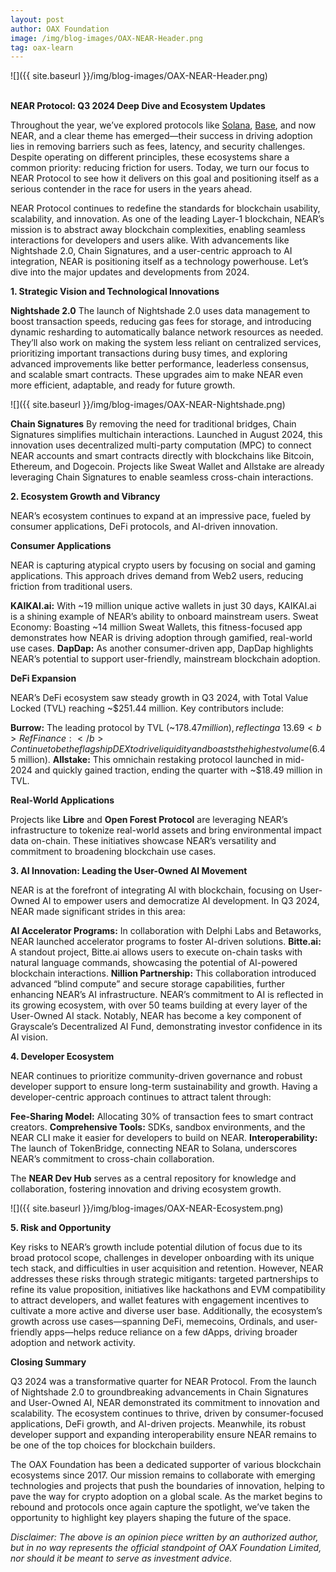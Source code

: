 ```yaml
---
layout: post
author: OAX Foundation
image: /img/blog-images/OAX-NEAR-Header.png
tag: oax-learn
---
```


![]({{ site.baseurl }}/img/blog-images/OAX-NEAR-Header.png)

<br><b>NEAR Protocol: Q3 2024 Deep Dive and Ecosystem Updates</b>

Throughout the year, we’ve explored protocols like <a href="https://www.oax.org/2024/10/21/Highlights-and-Milestones-of-the-Growing-Solana-Ecosystem.html">Solana</a>, <a href="https://www.oax.org/2024/04/22/Key-Highlights-of-the-Base-Ecosystem.html">Base</a>, and now NEAR, and a clear theme has emerged—their success in driving adoption lies in removing barriers such as fees, latency, and security challenges. Despite operating on different principles, these ecosystems share a common priority: reducing friction for users. Today, we turn our focus to NEAR Protocol to see how it delivers on this goal and positioning itself as a serious contender in the race for users in the years ahead.

NEAR Protocol continues to redefine the standards for blockchain usability, scalability, and innovation. As one of the leading Layer-1 blockchain, NEAR’s mission is to abstract away blockchain complexities, enabling seamless interactions for developers and users alike. With advancements like Nightshade 2.0, Chain Signatures, and a user-centric approach to AI integration, NEAR is positioning itself as a technology powerhouse. Let’s dive into the major updates and developments from 2024.

<b>1. Strategic Vision and Technological Innovations</b>

<b>Nightshade 2.0</b>
The launch of Nightshade 2.0 uses data management to boost transaction speeds, reducing gas fees for storage, and introducing dynamic resharding to automatically balance network resources as needed. They’ll also work on making the system less reliant on centralized services, prioritizing important transactions during busy times, and exploring advanced improvements like better performance, leaderless consensus, and scalable smart contracts. These upgrades aim to make NEAR even more efficient, adaptable, and ready for future growth.

![]({{ site.baseurl }}/img/blog-images/OAX-NEAR-Nightshade.png)

<b>Chain Signatures</b>
By removing the need for traditional bridges, Chain Signatures simplifies multichain interactions. Launched in August 2024, this innovation uses decentralized multi-party computation (MPC) to connect NEAR accounts and smart contracts directly with blockchains like Bitcoin, Ethereum, and Dogecoin. Projects like Sweat Wallet and Allstake are already leveraging Chain Signatures to enable seamless cross-chain interactions.

<b>2. Ecosystem Growth and Vibrancy</b>

NEAR’s ecosystem continues to expand at an impressive pace, fueled by consumer applications, DeFi protocols, and AI-driven innovation.

<b>Consumer Applications</b>

NEAR is capturing atypical crypto users by focusing on social and gaming applications. This approach drives demand from Web2 users, reducing friction from traditional users. 

<b>KAIKAI.ai:</b> With ~19 million unique active wallets in just 30 days, KAIKAI.ai is a shining example of NEAR’s ability to onboard mainstream users.
Sweat Economy: Boasting ~14 million Sweat Wallets, this fitness-focused app demonstrates how NEAR is driving adoption through gamified, real-world use cases.
<b>DapDap:</b> As another consumer-driven app, DapDap highlights NEAR’s potential to support user-friendly, mainstream blockchain adoption.

<b>DeFi Expansion</b>

NEAR’s DeFi ecosystem saw steady growth in Q3 2024, with Total Value Locked (TVL) reaching ~$251.44 million. Key contributors include:

<b>Burrow:</b> The leading protocol by TVL (~$178.47 million), reflecting a ~13.69% QoQ increase.
<b>Ref Finance:</b> Continue to be the flagship DEX to drive liquidity and boasts the highest volume ($6.45 million).
<b>Allstake:</b> This omnichain restaking protocol launched in mid-2024 and quickly gained traction, ending the quarter with ~$18.49 million in TVL.

<b>Real-World Applications</b>

Projects like <b>Libre</b> and <b>Open Forest Protocol</b> are leveraging NEAR’s infrastructure to tokenize real-world assets and bring environmental impact data on-chain. These initiatives showcase NEAR’s versatility and commitment to broadening blockchain use cases.

<b>3. AI Innovation: Leading the User-Owned AI Movement</b>

NEAR is at the forefront of integrating AI with blockchain, focusing on User-Owned AI to empower users and democratize AI development. In Q3 2024, NEAR made significant strides in this area:

<b>AI Accelerator Programs:</b> In collaboration with Delphi Labs and Betaworks, NEAR launched accelerator programs to foster AI-driven solutions.
<b>Bitte.ai:</b> A standout project, Bitte.ai allows users to execute on-chain tasks with natural language commands, showcasing the potential of AI-powered blockchain interactions.
<b>Nillion Partnership:</b> This collaboration introduced advanced “blind compute” and secure storage capabilities, further enhancing NEAR’s AI infrastructure.
NEAR’s commitment to AI is reflected in its growing ecosystem, with over 50 teams building at every layer of the User-Owned AI stack. Notably, NEAR has become a key component of <bg>Grayscale’s Decentralized AI Fund</b>, demonstrating investor confidence in its AI vision.

<b>4. Developer Ecosystem</b>

NEAR continues to prioritize community-driven governance and robust developer support to ensure long-term sustainability and growth. Having a developer-centric approach continues to attract talent through:

<b>Fee-Sharing Model:</b> Allocating 30% of transaction fees to smart contract creators.
<b>Comprehensive Tools:</b> SDKs, sandbox environments, and the NEAR CLI make it easier for developers to build on NEAR.
<b>Interoperability:</b> The launch of TokenBridge, connecting NEAR to Solana, underscores NEAR’s commitment to cross-chain collaboration.

The <b>NEAR Dev Hub</b> serves as a central repository for knowledge and collaboration, fostering innovation and driving ecosystem growth.

![]({{ site.baseurl }}/img/blog-images/OAX-NEAR-Ecosystem.png)

<b>5. Risk and Opportunity</b>

Key risks to NEAR’s growth include potential dilution of focus due to its broad protocol scope, challenges in developer onboarding with its unique tech stack, and difficulties in user acquisition and retention. However, NEAR addresses these risks through strategic mitigants: targeted partnerships to refine its value proposition, initiatives like hackathons and EVM compatibility to attract developers, and wallet features with engagement incentives to cultivate a more active and diverse user base. Additionally, the ecosystem’s growth across use cases—spanning DeFi, memecoins, Ordinals, and user-friendly apps—helps reduce reliance on a few dApps, driving broader adoption and network activity.

<b>Closing Summary</b>

Q3 2024 was a transformative quarter for NEAR Protocol. From the launch of Nightshade 2.0 to groundbreaking advancements in Chain Signatures and User-Owned AI, NEAR demonstrated its commitment to innovation and scalability.  The ecosystem continues to thrive, driven by consumer-focused applications, DeFi growth, and AI-driven projects. Meanwhile, its robust developer support and expanding interoperability ensure NEAR remains to be one of the top choices for blockchain builders.

The OAX Foundation has been a dedicated supporter of various blockchain ecosystems since 2017. Our mission remains to collaborate with emerging technologies and projects that push the boundaries of innovation, helping to pave the way for crypto adoption on a global scale. As the market begins to rebound and protocols once again capture the spotlight, we’ve taken the opportunity to highlight key players shaping the future of the space.

<i>Disclaimer: The above is an opinion piece written by an authorized author, but in no way represents the official standpoint of OAX Foundation Limited, nor should it be meant to serve as investment advice.</i>

